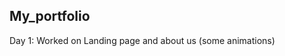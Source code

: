 My_portfolio
-------------------------

Day 1: Worked on Landing page and about us (some animations)